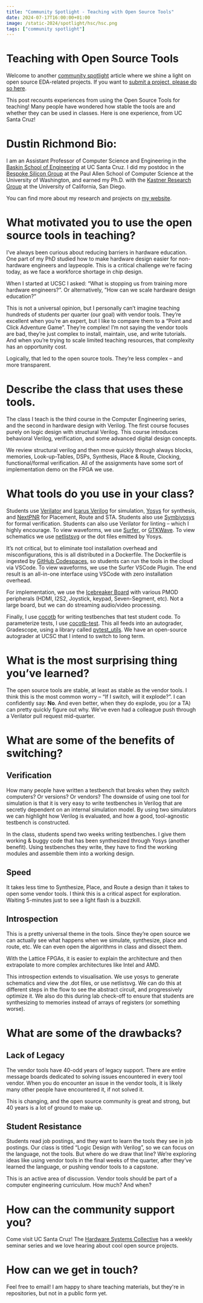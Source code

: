 ```yaml
---
title: "Community Spotlight - Teaching with Open Source Tools"
date: 2024-07-17T16:00:00+01:00
image: /static-2024/spotlight/hsc/hsc.png
tags: ["community spotlight"]
---
```


# Teaching with Open Source Tools

Welcome to another [community spotlight](/tags/community-spotlight/) article where we shine a light on open source EDA-related projects. If you want to [submit a project, please do so here](https://docs.google.com/forms/d/e/1FAIpQLSdIEgu6FJZam0-V3PMTjw-eDebJdg_JuIlN4MkLNDr4vs-a5A/viewform?usp=sf_link).

This post recounts experiences from using the Open Source Tools for teaching! Many people have wondered how stable the tools are and whether they can be used in classes. Here is one experience, from UC Santa Cruz!

# Dustin Richmond Bio: 

I am an Assistant Professor of Computer Science and Engineering in the
[Baskin School of Engineering](https://engineering.ucsc.edu/) at UC
Santa Cruz. I did my postdoc in the [Bespoke Silicon
Group](https://github.com/bespoke-silicon-group) at the Paul Allen
School of Computer Science at the University of Washington, and earned
my Ph.D. with the [Kastner Research Group](https://kastner.ucsd.edu/)
at the University of California, San Diego.

You can find more about my research and projects on [my
website](https://www.dustinrichmond.com/).

# What motivated you to use the open source tools in teaching?

I’ve always been curious about reducing barriers in hardware
education. One part of my PhD studied how to make hardware design
easier for non-hardware engineers and laypeople. This is a critical
challenge we’re facing today, as we face a workforce shortage in chip
design.

When I started at UCSC I asked: “What is stopping us from
training more hardware engineers?”. Or alternatively, ”How can we
scale hardware design education?”

This is not a universal opinion, but I personally can’t imagine
teaching hundreds of students per quarter (our goal) with vendor
tools. They’re excellent when you’re an expert, but I like to compare
them to a “Point and Click Adventure Game”. They’re complex! I’m not
saying the vendor tools are bad, they’re just complex to install,
maintain, use, and write tutorials. And when you’re trying to scale
limited teaching resources, that complexity has an opportunity cost.

Logically, that led to the open source tools. They’re less complex –
and more transparent.


# Describe the class that uses these tools.

The class I teach is the third course in the Computer Engineering
series, and the second in hardware design with Verilog. The first
course focuses purely on logic design with structural Verilog. This
course introduces behavioral Verilog, verification, and some advanced
digital design concepts.

We review structural verilog and then move quickly through always
blocks, memories, Look-up-Tables, DSPs, Synthesis, Place & Route,
Clocking, functional/formal verification. All of the assignments have
some sort of implementation demo on the FPGA we use.


# What tools do you use in your class?
Students use [Verilator](https://www.veripool.org/verilator/) and
[Icarus Verilog](https://github.com/steveicarus/iverilog) for
simulation, [Yosys](https://yosyshq.net/yosys/) for synthesis, and
[NextPNR](https://github.com/YosysHQ/nextpnr) for Placement, Route and
STA. Students also use
[Symbiyosys](https://yosyshq.readthedocs.io/projects/sby/en/latest/)
for formal verification. Students can also use Verilator for linting –
which I highly encourage. To view waveforms, we use
[Surfer](https://surfer-project.org/), or
[GTKWave](https://gtkwave.sourceforge.net/). To view schematics we use
[netlistsvg](https://github.com/nturley/netlistsvg) or the dot files
emitted by Yosys.

It’s not critical, but to eliminate tool installation overhead and
misconfigurations, this is all distributed in a Dockerfile. The
Dockerfile is ingested by [GitHub
Codespaces](https://github.com/features/codespaces), so students can
run the tools in the cloud via VSCode. To view waveforms, we use the
Surfer VSCode Plugin. The end result is an all-in-one interface using
VSCode with zero installation overhead.

For implementation, we use the [Icebreaker
Board](https://1bitsquared.com/products/icebreaker) with various PMOD
peripherals (HDMI, I2S2, Joystick, keypad, Seven-Segment, etc). Not a
large board, but we can do streaming audio/video processing.

Finally, I use [cocotb](https://www.cocotb.org/) for writing
testbenches that test student code. To parameterize tests, I use
[cocotb-test](https://github.com/themperek/cocotb-test). This all
feeds into an autograder, Gradescope, using a library called
[pytest_utils](https://github.com/ucsb-gradescope-tools/pytest_utils). We
have an open-source autograder at UCSC that I intend to switch to long
term.


# What is the most surprising thing you’ve learned?

The open source tools are stable, at least as stable as the vendor
tools. I think this is the most common worry – “If I switch, will it
explode?”. I can confidently say: **No**. And even better, when they do
explode, you (or a TA) can pretty quickly figure out why. We’ve even
had a colleague push through a Verilator pull request mid-quarter.


# What are some of the benefits of switching?

## Verification
How many people have written a testbench that breaks when they switch
computers? Or versions? Or vendors? The downside of using one tool for
simulation is that it is very easy to write testbenches in Verilog
that are secretly dependent on an internal simulation model. By using
two simulators we can highlight how Verilog is evaluated, and how a
good, tool-agnostic testbench is constructed.

In the class, students spend two weeks writing testbenches. I give
them working & buggy code that has been synthesized through Yosys
(another benefit). Using testbenches they write, they have to find the
working modules and assemble them into a working design.

## Speed
It takes less time to Synthesize, Place, and Route a design than it
takes to open some vendor tools. I think this is a critical aspect for
exploration. Waiting 5-minutes just to see a light flash is a
buzzkill.

## Introspection

This is a pretty universal theme in the tools. Since they’re open
source we can actually see what happens when we simulate, synthesize,
place and route, etc. We can even open the algorithms in class and dissect them.

With the Lattice FPGAs, it is easier to explain the architecture and
then extrapolate to more complex architectures like Intel and AMD.

This introspection extends to visualisation. We use yosys to generate
schematics and view the .dot files, or use netlistsvg. We can do this
at different steps in the flow to see the abstract circuit, and
progressively optimize it. We also do this during lab check-off to
ensure that students are synthesizing to memories instead of arrays of
registers (or something worse).

# What are some of the drawbacks?

## Lack of Legacy
The vendor tools have 40-odd years of legacy support. There are entire
message boards dedicated to solving issues encountered in every tool
vendor. When you do encounter an issue in the vendor tools, it is
likely many other people have encountered it, if not solved it.

This is changing, and the open source community is great and strong,
but 40 years is a lot of ground to make up.

## Student Resistance

Students read job postings, and they want to learn the tools they see
in job postings. Our class is titled “Logic Design with Verilog”, so
we can focus on the language, not the tools. But where do we draw that
line? We’re exploring ideas like using vendor tools in the final weeks
of the quarter, after they’ve learned the language, or pushing vendor
tools to a capstone.

This is an active area of discussion. Vendor tools should be part of a
computer engineering curriculum. How much? And when?

# How can the community support you?

Come visit UC Santa Cruz! The [Hardware Systems
Collective](https://hsc.ucsc.edu/) has a weekly seminar series and we
love hearing about cool open source projects.


# How can we get in touch?

Feel free to email! I am happy to share teaching materials, but
they're in repositories, but not in a public form yet.
